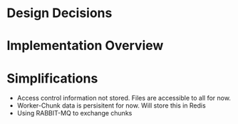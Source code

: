 # Design Decisions

# Implementation Overview

# Simplifications

- Access control information not stored. Files are accessible to all for now.
- Worker-Chunk data is persisitent for now. Will store this in Redis
- Using RABBIT-MQ to exchange chunks